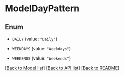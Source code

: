 # ModelDayPattern

## Enum


* `DAILY` (value: `"Daily"`)

* `WEEKDAYS` (value: `"Weekdays"`)

* `WEEKENDS` (value: `"Weekends"`)


[[Back to Model list]](../README.md#documentation-for-models) [[Back to API list]](../README.md#documentation-for-api-endpoints) [[Back to README]](../README.md)


